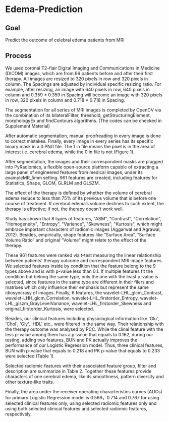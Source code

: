 # Edema-Prediction
## Goal
Predict the outcome of celebral edema patients from MRI
## Process
We used coronal T2-flair Digital Imaging and Communications in Medicine (DICOM) images, which are from 66 patients before and after their first therapy. All images are resized to 320 pixels in row and 320 pixels in column. The Spacings are adjusted by individual specific resizing ratio. For example, after resizing, an image with 640 pixels in row, 640 pixels in column and 0.359 * 0.359 in Spacing will become an image with 320 pixels in row, 320 pixels in column and 0.718 * 0.718 in Spacing.

The segmentation for all series of MRI images is completed by OpenCV via the combination of its bilateralFilter, threshold, getStructuringElement, morphologyEx and findContours algorithms. (The codes can be checked in Supplement Material) 

After automatic segmentation, manual proofreading in every image is done to correct mistakes. Finally, every image in every series has its specific binary mask in a 0.PNG file. The 1 in file means the pixel is in the area of interest i.e. cerebral edema, while the 0 in file is not (Figure 1).

After segmentation, the images and their correspondent masks are plugged into PyRadiomics, a flexible open-source platform capable of extracting a large panel of engineered features from medical images, under its exampleMR_5mm setting. 961 features are created, including features for Statistics, Shape, GLCM, GLRLM and GLSZM.

The effect of the therapy is defined by whether the volume of cerebral edema reduce to less than 75% of its previous volume that is before one course of treatment. If cerebral edema’s volume declines to such extent, the therapy is effective; if not, the therapy doesn’t work well.

Study has shown that 8 types of features, "ASM", "Contrast", "Correlation", "Homogeneity", "Entropy", "Variance", "Skewness", "Kurtosis", which might embrace important characters of radiomic images (Aggarwal and Agrawal, 2012). Besides, empirically, shape features like “Surface Area”, “Surface Volume Ratio” and original “Volume” might relate to the effect of the therapy. 

These 961 features were ranked via t-test measuring the linear relationship between patients’ therapy outcome and correspondent MRI image features. We selected features inside by condition that the feature belong to the 9 types above and is with p-value less than 0.1. If multiple features fit the condition but belong the same type, only the one with the least p-value is selected, since features in the same type are different in their filers and matrixes which only influence their emphasis but represent the same idiosyncrasy of images. Finally, 6 features, the wavelet-LHL_glcm_Contrast, wavelet-LHH_glcm_Correlation, wavelet-LHL_firstorder_Entropy, wavelet-LHL_glszm_GrayLevelVariance, wavelet-LHL_firstorder_Skewness and original_firstorder_Kurtosis, were selected.

Besides, our clinical features including physiological information like 'Glu', 'Chol', 'Gly', 'HDL' etc., were filtered in the same way. Their relationship with the therapy outcome was analysed by PCC. While the clinal feature with the less p-value among them has a p-value that equals to 0.162, during our testing, adding two features, BUN and PK actually improves the performance of our Logistic Regression model. Thus, three clinical features, BUN with p-value that equals to 0.218 and PK p-value that equals to 0.233 were selected (Table 1).

Selected radiomic features with their associated feature group, filter and description are summarize in Table 2. Together these features provide characters of one cerebral edema, like its smoothness, pattern diversity and other texture-like traits. 

Finally, the area under the receiver operating characteristics curves (AUCs) for primary Logistic Regression model is 0.569，0.714 and 0.767 for using selected clinical features only, using selected radiomic features only and using both selected clinical features and selected radiomic features, respectively.
